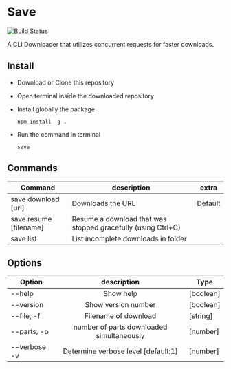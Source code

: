 # Save

[![Build Status](https://travis-ci.com/dravog7/Save.svg?branch=master)](https://travis-ci.com/dravog7/Save)

A CLI Downloader that utilizes concurrent requests for faster downloads.

## Install

- Download or Clone this repository

- Open terminal inside the downloaded repository

- Install globally the package

    ```npm install -g .```

- Run the command in terminal

    ``` save ```

## Commands

|Command|description|extra|
|-------|-----------|-----|
|save download [url]|Downloads the URL|Default|
|save resume [filename]|Resume a download that was stopped gracefully (using Ctrl+C)| |
|save list|List incomplete downloads in folder| |

## Options

|Option|description|Type|
|------|:-----------:|----|
|--help |Show help|[boolean]|
|--version|Show version number|[boolean]|
|--file, -f|Filename of download|[string]|
|--parts, -p|number of parts downloaded simultaneously|[number]|
|--verbose -v|Determine verbose level [default:1]|[number]|
